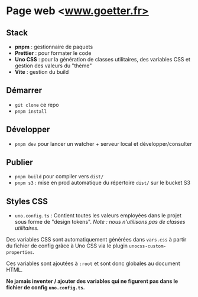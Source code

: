 # Page web <www.goetter.fr>

## Stack

- **pnpm** : gestionnaire de paquets
- **Prettier** : pour formater le code
- **Uno CSS** : pour la génération de classes utilitaires, des variables CSS et gestion des valeurs du "thème"
- **Vite** : gestion du build

## Démarrer

- `git clone` ce repo
- `pnpm install`

## Développer

- `pnpm dev` pour lancer un watcher + serveur local et développer/consulter

## Publier

- `pnpm build` pour compiler vers `dist/`
- `pnpm s3` : mise en prod automatique du répertoire `dist/` sur le bucket S3

## Styles CSS

- `uno.config.ts` : Contient toutes les valeurs employées dans le projet sous forme de "design tokens". _Note : nous n'utilisons pas de classes utilitaires._

Des variables CSS sont automatiquement générées dans `vars.css` à partir du fichier de config grâce à Uno CSS via le plugin `unocss-custom-properties`.

Ces variables sont ajoutées à `:root` et sont donc globales au document HTML.

**Ne jamais inventer / ajouter des variables qui ne figurent pas dans le fichier de config `uno.config.ts`.**
